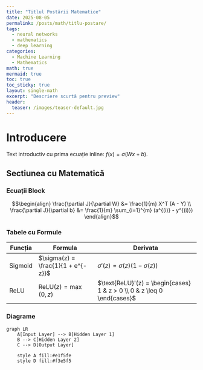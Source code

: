 ```yaml
---
title: "Titlul Postării Matematice"
date: 2025-08-05
permalink: /posts/math/titlu-postare/
tags:
  - neural networks
  - mathematics
  - deep learning
categories:
  - Machine Learning
  - Mathematics
math: true
mermaid: true
toc: true
toc_sticky: true
layout: single-math
excerpt: "Descriere scurtă pentru preview"
header:
  teaser: /images/teaser-default.jpg
---
```


# Introducere

Text introductiv cu prima ecuație inline: $f(x) = \sigma(Wx + b)$.

## Sectiunea cu Matematică

### Ecuații Block

$$\begin{align}
\frac{\partial J}{\partial W} &= \frac{1}{m} X^T (A - Y) \\
\frac{\partial J}{\partial b} &= \frac{1}{m} \sum_{i=1}^{m} (a^{(i)} - y^{(i)})
\end{align}$$

### Tabele cu Formule

| Funcția | Formula | Derivata |
|---------|---------|----------|
| Sigmoid | $\sigma(z) = \frac{1}{1 + e^{-z}}$ | $\sigma'(z) = \sigma(z)(1 - \sigma(z))$ |
| ReLU | $\text{ReLU}(z) = \max(0, z)$ | $\text{ReLU}'(z) = \begin{cases} 1 & z > 0 \\ 0 & z \leq 0 \end{cases}$ |

### Diagrame

```mermaid
graph LR
    A[Input Layer] --> B[Hidden Layer 1]
    B --> C[Hidden Layer 2]
    C --> D[Output Layer]
    
    style A fill:#e1f5fe
    style D fill:#f3e5f5
